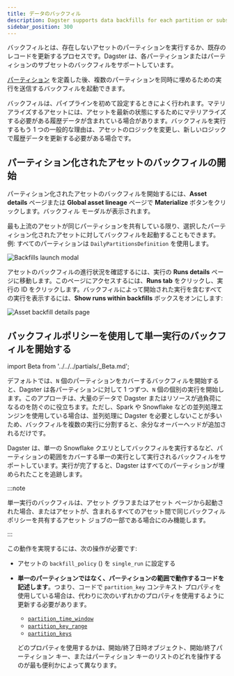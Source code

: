 ```yaml
---
title: データのバックフィル
description: Dagster supports data backfills for each partition or subsets of partitions.
sidebar_position: 300
---
```


バックフィルとは、存在しないアセットのパーティションを実行するか、既存のレコードを更新するプロセスです。Dagster は、各パーティションまたはパーティションのサブセットのバックフィルをサポートしています。

[パーティション](partitioning-assets) を定義した後、複数のパーティションを同時に埋めるための実行を送信するバックフィルを起動できます。

バックフィルは、パイプラインを初めて設定するときによく行われます。マテリアライズするアセットには、アセットを最新の状態にするためにマテリアライズする必要がある履歴データが含まれている場合があります。バックフィルを実行するもう 1 つの一般的な理由は、アセットのロジックを変更し、新しいロジックで履歴データを更新する必要がある場合です。

## パーティション化されたアセットのバックフィルの開始

パーティション化されたアセットのバックフィルを開始するには、**Asset details** ページまたは **Global asset lineage** ページで **Materialize** ボタンをクリックします。バックフィル モーダルが表示されます。

最も上流のアセットが同じパーティションを共有している限り、選択したパーティション化されたアセットに対してバックフィルを起動することもできます。例: すべてのパーティションは `DailyPartitionsDefinition` を使用します。

![Backfills launch modal](/images/guides/build/partitions-and-backfills/asset-backfill-partition-selection-modal.png)

アセットのバックフィルの進行状況を確認するには、実行の **Runs details** ページに移動します。このページにアクセスするには、**Runs tab** をクリックし、実行の ID をクリックします。バックフィルによって開始された実行を含むすべての実行を表示するには、**Show runs within backfills** ボックスをオンにします:

![Asset backfill details page](/images/guides/build/partitions-and-backfills/asset-backfill-details-page.png)

## バックフィルポリシーを使用して単一実行のバックフィルを開始する

import Beta from '../../../partials/\_Beta.md';

<Beta />

デフォルトでは、`N` 個のパーティションをカバーするバックフィルを開始すると、Dagster は各パーティションに対して 1 つずつ、`N` 個の個別の実行を開始します。このアプローチは、大量のデータで Dagster またはリソースが過負荷になるのを防ぐのに役立ちます。ただし、Spark や Snowflake などの並列処理エンジンを使用している場合は、並列処理に Dagster を必要としないことが多いため、バックフィルを複数の実行に分割すると、余分なオーバーヘッドが追加されるだけです。

Dagster は、単一の Snowflake クエリとしてバックフィルを実行するなど、パーティションの範囲をカバーする単一の実行として実行されるバックフィルをサポートしています。実行が完了すると、Dagster はすべてのパーティションが埋められたことを追跡します。

:::note

単一実行のバックフィルは、アセット グラフまたはアセット ページから起動された場合、またはアセットが、含まれるすべてのアセット間で同じバックフィル ポリシーを共有するアセット ジョブの一部である場合にのみ機能します。

:::

この動作を実現するには、次の操作が必要です:

- アセットの `backfill_policy` (<PyObject section="partitions" module="dagster" object="BackfillPolicy" />) を `single_run` に設定する
- **単一のパーティションではなく、パーティションの範囲で動作するコードを記述します**。つまり、コードで `partition_key` コンテキスト プロパティを使用している場合は、代わりに次のいずれかのプロパティを使用するように更新する必要があります。

  - [`partition_time_window`](/api/python-api/execution#dagster.OpExecutionContext.partition_time_window)
  - [`partition_key_range`](/api/python-api/execution#dagster.OpExecutionContext.partition_key_range)
  - [`partition_keys`](/api/python-api/execution#dagster.OpExecutionContext.partition_keys)

  どのプロパティを使用するかは、開始/終了日時オブジェクト、開始/終了パーティション キー、またはパーティション キーのリストのどれを操作するのが最も便利かによって異なります。

<CodeExample path="docs_snippets/docs_snippets/concepts/partitions_schedules_sensors/backfills/single_run_backfill_asset.py" startAfter="start_marker" endBefore="end_marker" />

